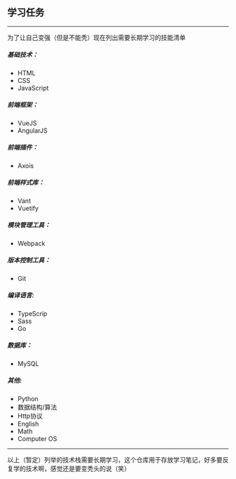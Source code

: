 ## 学习任务
---

为了让自己变强（但是不能秃）现在列出需要长期学习的技能清单

##### __基础技术__：

- HTML
- CSS
- JavaScript

##### __前端框架__：

- VueJS
- AngularJS

##### __前端插件__：

- Axois

##### __前端样式库__：

- Vant
- Vuetify

##### __模块管理工具__：

- Webpack

##### __版本控制工具__：

- Git

##### __编译语言__:

- TypeScrip
- Sass
- Go

##### __数据库__：

- MySQL

##### __其他__:

- Python
- 数据结构/算法
- Http协议
- English
- Math
- Computer OS

--- 

以上（暂定）列举的技术栈需要长期学习，这个仓库用于存放学习笔记，好多要反复学的技术啊，感觉还是要变秃头的说（笑）